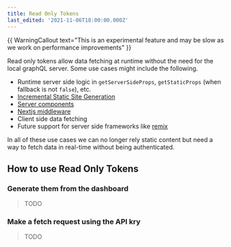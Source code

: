 ```yaml
---
title: Read Only Tokens
last_edited: '2021-11-06T18:00:00.000Z'
---
```

{{ WarningCallout text="This is an experimental feature and may be slow as we work on performance improvements" }}

Read only tokens allow data fetching at runtime without the need for the local graphQL server. Some use cases might include the following.


- Runtime server side logic in `getServerSideProps`, `getStaticProps` (when fallback is not `false`), etc.
- [Incremental Static Site Generation](https://nextjs.org/docs/basic-features/data-fetching/incremental-static-regeneration)
- [Server components](https://nextjs.org/docs/advanced-features/react-18#react-server-components)
- [Nextjs middleware](https://nextjs.org/docs/middleware)
- Client side data fetching
- Future support for server side frameworks like [remix](https://remix.run/)

In all of these use cases we can no longer rely static content but need a way to fetch data in real-time without being authenticated.

## How to use Read Only Tokens

### Generate them from the dashboard

> TODO

### Make a fetch request using the API kry 

> TODO
